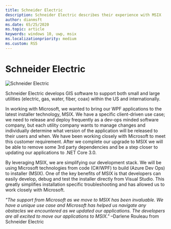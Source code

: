 ```yaml
---
title: Schneider Electric
description: Schneider Electric describes their experience with MSIX
author: dianmsft
ms.date: 65/25/2020
ms.topic: article
keywords: windows 10, uwp, msix
ms.localizationpriority: medium
ms.custom: RS5
---
```

# Schneider Electric

![Schneider Electric](.../images/Logo_SE_Green_RGB-Screen.png)

Schneider Electric develops GIS software to support both small and large utilities (electric, gas, water, fiber, coax) within the US and internationally.

In working with Microsoft, we wanted to bring our WPF applications to the latest installer technology, MSIX. We have a specific client-driven use case; we need to release and deploy frequently as a dev-ops minded software company, but each utility company wants to manage changes and individually determine what version of the application will be released to their users and when. We have been working closely with Microsoft to meet this customer requirement. After we complete our upgrade to MSIX we will be able to remove some 3rd party dependencies and be a step closer to updating our applications to .NET Core 3.0.

By leveraging MSIX, we are simplifying our development stack. We will be using Microsoft technologies from code (C#/WPF) to build (Azure Dev Ops) to installer (MSIX). One of the key benefits of MSIX is that developers can easily develop, debug and test the installer directly from Visual Studio. This greatly simplifies installation specific troubleshooting and has allowed us to work closely with Microsoft.

*"The support from Microsoft as we move to MSIX has been invaluable. We have a unique use case and Microsoft has helped us navigate any obstacles we encountered as we updated our applications. The developers are all excited to move our applications to MSIX."* –Darlene Rouleau from Schneider Electric
